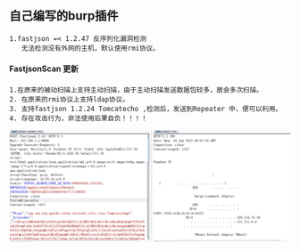## 自己编写的burp插件
    1.fastjson =< 1.2.47 反序列化漏洞检测
       无法检测没有外网的主机，默认使用rmi协议。
       
#### FastjsonScan 更新
    1.在原来的被动扫描上支持主动扫描，由于主动扫描发送数据包较多，故会多次扫描。
    2. 在原来的rmi协议上支持ldap协议。
    3. 支持fastjson 1.2.24 Tomcatecho ,检测后，发送到Repeater 中，便可以利用。
    4. 存在攻击行为，非法使用后果自负！！！！

![](%E5%BE%AE%E4%BF%A1%E6%88%AA%E5%9B%BE_20210118170804.png)
